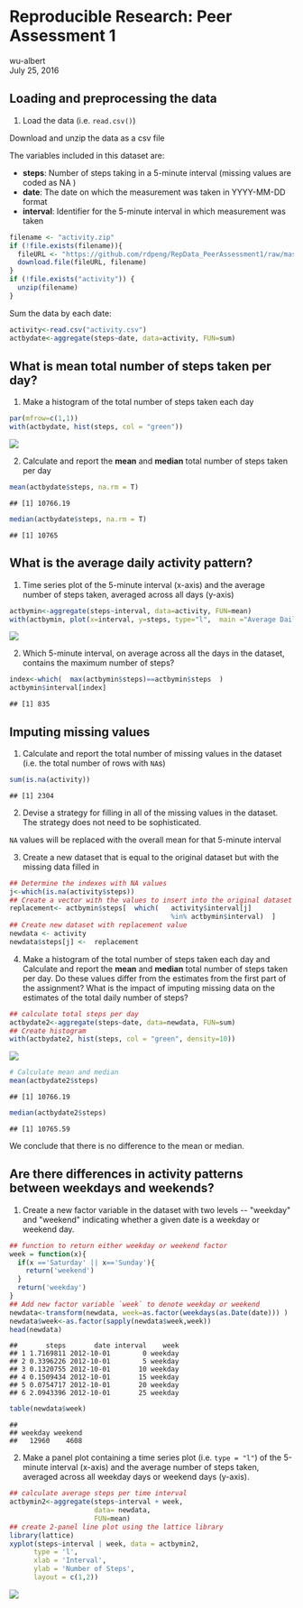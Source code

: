 # Reproducible Research: Peer Assessment 1
wu-albert  
July 25, 2016  



## Loading and preprocessing the data
1. Load the data (i.e. `read.csv()`)

Download and unzip the data as a csv file

The variables included in this dataset are:

* **steps**: Number of steps taking in a 5-minute interval (missing values are coded as NA ) 
* **date**: The date on which the measurement was taken in YYYY-MM-DD format 
* **interval**: Identifier for the 5-minute interval in which measurement was taken

```r
filename <- "activity.zip"
if (!file.exists(filename)){
  fileURL <- "https://github.com/rdpeng/RepData_PeerAssessment1/raw/master/activity.zip"
  download.file(fileURL, filename)
}  
if (!file.exists("activity")) { 
  unzip(filename) 
}
```
Sum the data by each date:

```r
activity<-read.csv("activity.csv")
actbydate<-aggregate(steps~date, data=activity, FUN=sum)
```


## What is mean total number of steps taken per day?
1. Make a histogram of the total number of steps taken each day

```r
par(mfrow=c(1,1))
with(actbydate, hist(steps, col = "green"))
```

![](PA1_template_files/figure-html/histogram-1.png)<!-- -->

2. Calculate and report the **mean** and **median** total number of steps taken per day

```r
mean(actbydate$steps, na.rm = T)
```

```
## [1] 10766.19
```

```r
median(actbydate$steps, na.rm = T)
```

```
## [1] 10765
```


## What is the average daily activity pattern?
1. Time series plot of the 5-minute interval (x-axis) and the average number of steps taken, averaged across all days (y-axis)

```r
actbymin<-aggregate(steps~interval, data=activity, FUN=mean)
with(actbymin, plot(x=interval, y=steps, type="l",  main ="Average Daily Pattern", lwd=2, col="blue"))
```

![](PA1_template_files/figure-html/daily-1.png)<!-- -->

2. Which 5-minute interval, on average across all the days in the dataset, contains the maximum number of steps?

```r
index<-which(  max(actbymin$steps)==actbymin$steps  )
actbymin$interval[index]
```

```
## [1] 835
```
## Imputing missing values
1. Calculate and report the total number of missing values in the dataset (i.e. the total number of rows with `NA`s)

```r
sum(is.na(activity))
```

```
## [1] 2304
```
2. Devise a strategy for filling in all of the missing values in the dataset. The strategy does not need to be sophisticated.

`NA` values will be replaced with the overall mean for that 5-minute interval

3. Create a new dataset that is equal to the original dataset but with the missing data filled in

```r
## Determine the indexes with NA values
j<-which(is.na(activity$steps))
## Create a vector with the values to insert into the original dataset
replacement<- actbymin$steps[  which(   activity$interval[j] 
                                        %in% actbymin$interval)  ]
## Create new dataset with replacement value
newdata <- activity
newdata$steps[j] <-  replacement
```
4. Make a histogram of the total number of steps taken each day and Calculate and report the **mean** and **median** total number of steps taken per day. Do these values differ from the estimates from the first part of the assignment? What is the impact of imputing missing data on the estimates of the total daily number of steps?

```r
## calculate total steps per day
actbydate2<-aggregate(steps~date, data=newdata, FUN=sum)
## Create histogram
with(actbydate2, hist(steps, col = "green", density=10))
```

![](PA1_template_files/figure-html/plotreplacement-1.png)<!-- -->

```r
# Calculate mean and median
mean(actbydate2$steps)
```

```
## [1] 10766.19
```

```r
median(actbydate2$steps)
```

```
## [1] 10765.59
```
We conclude that there is no difference to the mean or median.

## Are there differences in activity patterns between weekdays and weekends?
1. Create a new factor variable in the dataset with two levels -- "weekday" and "weekend" indicating whether a given date is a weekday or weekend day.

```r
## function to return either weekday or weekend factor
week = function(x){
  if(x =='Saturday' || x=='Sunday'){
    return('weekend')
  }
  return('weekday')
}
## Add new factor variable `week` to denote weekday or weekend
newdata<-transform(newdata, week=as.factor(weekdays(as.Date(date))) )
newdata$week<-as.factor(sapply(newdata$week,week))
head(newdata)
```

```
##       steps       date interval    week
## 1 1.7169811 2012-10-01        0 weekday
## 2 0.3396226 2012-10-01        5 weekday
## 3 0.1320755 2012-10-01       10 weekday
## 4 0.1509434 2012-10-01       15 weekday
## 5 0.0754717 2012-10-01       20 weekday
## 6 2.0943396 2012-10-01       25 weekday
```

```r
table(newdata$week)
```

```
## 
## weekday weekend 
##   12960    4608
```

2. Make a panel plot containing a time series plot (i.e. `type = "l"`) of the 5-minute interval (x-axis) and the average number of steps taken, averaged across all weekday days or weekend days (y-axis).

```r
## calculate average steps per time interval
actbymin2<-aggregate(steps~interval + week, 
                     data= newdata, 
                     FUN=mean)
## create 2-panel line plot using the lattice library
library(lattice)
xyplot(steps~interval | week, data = actbymin2,
      type = 'l',
      xlab = 'Interval',
      ylab = 'Number of Steps',
      layout = c(1,2))
```

![](PA1_template_files/figure-html/weekendplot-1.png)<!-- -->
